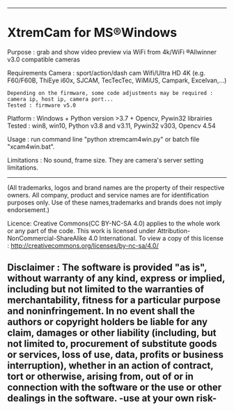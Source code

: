 ---------------------------------------------------------------------------------------------------------------
#			XtremCam for MS®Windows

Purpose :	grab and show video preview via WiFi from 4k/WiFi ®Allwinner v3.0 compatible cameras

Requirements
	Camera : sport/action/dash cam Wifi/Ultra HD 4K
		(e.g. F60/F60B, ThiEye i60x, SJCAM, TecTecTec, WiMiUS, Campark, Excelvan,...)
	
	Depending on the firmware, some code adjustments may be required : camera ip, host ip, camera port...
	Tested : firmware v5.0
	
Platform :  Windows + Python version >3.7 + Opencv, Pywin32 librairies
	Tested : win8, win10, Python v3.8 and v3.11, Pywin32 v303, Opencv 4.54
  
Usage :     run command line "python xtremcam4win.py" or batch file "xcam4win.bat".
  
Limitations : No sound, frame size. They are camera's server setting limitations.
  
---------------------------------------------------------------------------------------------------------------
	
  (All trademarks, logos and brand names are the property of their respective owners.
  All company, product and service names are for identification purposes only.
  Use of these names,trademarks and brands does not imply endorsement.)
  
  Licence:
			Creative Commons(CC BY-NC-SA 4.0) applies to the whole work or any part of the code.
			This work is licensed under Attribution-NonCommercial-ShareAlike 4.0 International.
			To view a copy of this license : http://creativecommons.org/licenses/by-nc-sa/4.0/
	
Disclaimer :
	The software is provided "as is", without warranty of any kind, express or implied, including but
	not limited to the warranties of merchantability, fitness for a particular purpose and noninfringement.
	In no event shall the authors or copyright holders be liable for any claim, damages or other liability
	(including, but not limited to, procurement of substitute goods or services, loss of use, data, profits
	or business interruption), whether in an action of contract, tort or otherwise, arising from, out of or
	in connection with the software or the use or other dealings in the software. -use at your own risk-
---------------------------------------------------------------------------------------------------------------
